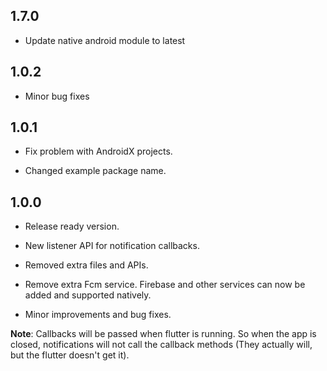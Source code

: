 ## 1.7.0

* Update native android module to latest

## 1.0.2

* Minor bug fixes

## 1.0.1

* Fix problem with AndroidX projects.

* Changed example package name.

## 1.0.0

* Release ready version.

* New listener API for notification callbacks.

* Removed extra files and APIs.

* Remove extra Fcm service. Firebase and other services can now be added and supported natively.

* Minor improvements and bug fixes.

**Note**: Callbacks will be passed when flutter is running. So when the app is closed, notifications will not call the callback methods (They actually will, but the flutter doesn't get it).